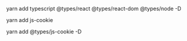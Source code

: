 yarn add typescript @types/react @types/react-dom @types/node -D

yarn add js-cookie

yarn add @types/js-cookie -D